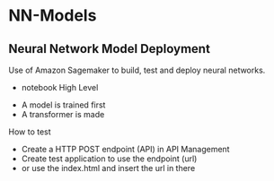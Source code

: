 # NN-Models

## Neural Network Model Deployment

Use of Amazon Sagemaker to build, test and deploy neural networks. 

* notebook High Level
- A model is trained first
- A transformer is made

How to test
- Create a HTTP POST endpoint (API) in API Management
- Create test application to use the endpoint (url)
- or use the index.html and insert the url in there
